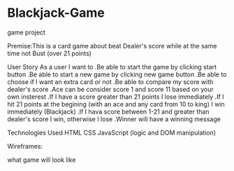 # Blackjack-Game

game project

Premise:This is a card game about beat Dealer's score while at the same time not Bust (over 21 points)

User Story
As a user I want to
.Be able to start the game by clicking start button
.Be able to start a new game by clicking new game button
.Be able to choose if I want an extra card or not
.Be able to compare my score with dealer's score
.Ace can be consider score 1 and score 11 based on your own insterest
.If I have a score greater than 21 points I lose immediately
.If I hit 21 points at the begining (with an ace and any card from 10 to king) I win immediately (Blackjack)
.If I hava score between 1-21 and greater than dealer's score I win, otherwise I lose
.Winner will have a winning message

Technologies Used
HTML
CSS
JavaScript (logic and DOM manipulation)

Wireframes:

what game will look like
